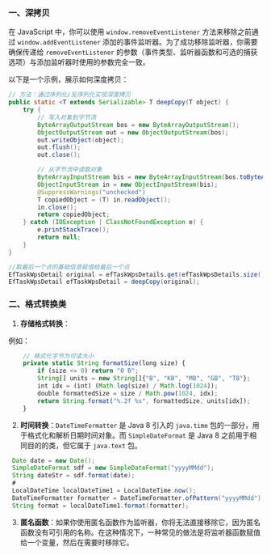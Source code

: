 ### 一、深拷贝

在 JavaScript 中，你可以使用 `window.removeEventListener` 方法来移除之前通过 `window.addEventListener` 添加的事件监听器。为了成功移除监听器，你需要确保传递给 `removeEventListener` 的参数（事件类型、监听器函数和可选的捕获选项）与添加监听器时使用的参数完全一致。

以下是一个示例，展示如何深度拷贝：

```java
// 方法：通过序列化/反序列化实现深度拷贝
public static <T extends Serializable> T deepCopy(T object) {
    try {
        // 写入对象到字节流
        ByteArrayOutputStream bos = new ByteArrayOutputStream();
        ObjectOutputStream out = new ObjectOutputStream(bos);
        out.writeObject(object);
        out.flush();
        out.close();

        // 从字节流中读取对象
        ByteArrayInputStream bis = new ByteArrayInputStream(bos.toByteArray());
        ObjectInputStream in = new ObjectInputStream(bis);
        @SuppressWarnings("unchecked")
        T copiedObject = (T) in.readObject();
        in.close();
        return copiedObject;
    } catch (IOException | ClassNotFoundException e) {
        e.printStackTrace();
        return null;
    }
}

//取最后一个点的基础信息赋值给最后一个点
EfTaskWpsDetail original = efTaskWpsDetails.get(efTaskWpsDetails.size() - 1);
EfTaskWpsDetail efTaskWpsDetail = deepCopy(original);
```

### 二、格式转换类

1. **存储格式转换**：

例如：

```javascript
    // 格式化字节为可读大小
    private static String formatSize(long size) {
        if (size <= 0) return "0 B";
        String[] units = new String[]{"B", "KB", "MB", "GB", "TB"};
        int idx = (int) (Math.log(size) / Math.log(1024));
        double formattedSize = size / Math.pow(1024, idx);
        return String.format("%.2f %s", formattedSize, units[idx]);
    }
```

2. **时间转换**：`DateTimeFormatter` 是 Java 8 引入的 `java.time` 包的一部分，用于格式化和解析日期时间对象。而 `SimpleDateFormat` 是 Java 8 之前用于相同目的的类，但它属于 `java.text` 包。

```java
 Date date = new Date();
 SimpleDateFormat sdf = new SimpleDateFormat("yyyyMMdd");
 String dateStr = sdf.format(date);
 #
 LocalDateTime localDateTime1 = LocalDateTime.now();
 DateTimeFormatter formatter = DateTimeFormatter.ofPattern("yyyyMMdd");
 String format = localDateTime1.format(formatter);  
```

3. **匿名函数**：如果你使用匿名函数作为监听器，你将无法直接移除它，因为匿名函数没有可引用的名称。在这种情况下，一种常见的做法是将监听器函数赋值给一个变量，然后在需要时移除它。